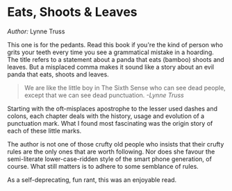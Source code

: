 # Eats, Shoots & Leaves

*Author:* Lynne Truss

This one is for the pedants. Read this book if you're the kind of person who
grits your teeth every time you see a grammatical mistake in a hoarding. The
title refers to a statement about a panda that eats (bamboo) shoots and leaves.
But a misplaced comma makes it sound like a story about an evil panda that
eats, shoots and leaves.

> We are like the little boy in The Sixth Sense who can see dead people, except
that we can see dead punctuation. *-Lynne Truss*

Starting with the oft-misplaces apostrophe to the lesser used dashes and
colons, each chapter deals with the history, usage and evolution of a
punctuation mark. What I found most fascinating was the origin story of each of
these little marks.

The author is not one of those crufty old people who insists that their crufty
rules are the only ones that are worth following. Nor does she favour the
semi-literate lower-case-ridden style of the smart phone generation, of course.
What still matters is to adhere to some semblance of rules.

As a self-deprecating, fun rant, this was an enjoyable read.
